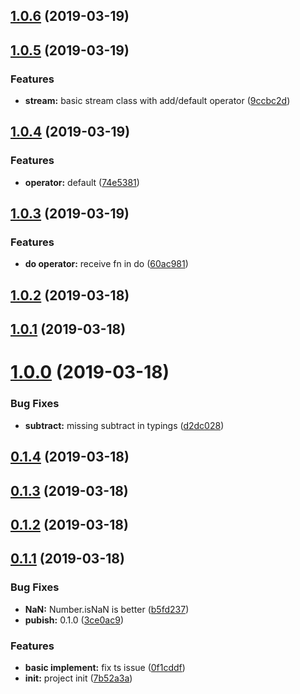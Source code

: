 <a name="1.0.6"></a>
## [1.0.6](https://github.com/dreambo8563/vue-lazy-calc/compare/v1.0.5...v1.0.6) (2019-03-19)



<a name="1.0.5"></a>
## [1.0.5](https://github.com/dreambo8563/vue-lazy-calc/compare/v1.0.4...v1.0.5) (2019-03-19)


### Features

* **stream:** basic stream class with add/default operator ([9ccbc2d](https://github.com/dreambo8563/vue-lazy-calc/commit/9ccbc2d))



<a name="1.0.4"></a>
## [1.0.4](https://github.com/dreambo8563/vue-lazy-calc/compare/v1.0.3...v1.0.4) (2019-03-19)


### Features

* **operator:** default ([74e5381](https://github.com/dreambo8563/vue-lazy-calc/commit/74e5381))



<a name="1.0.3"></a>
## [1.0.3](https://github.com/dreambo8563/vue-lazy-calc/compare/v1.0.2...v1.0.3) (2019-03-19)


### Features

* **do operator:** receive fn in do ([60ac981](https://github.com/dreambo8563/vue-lazy-calc/commit/60ac981))



<a name="1.0.2"></a>
## [1.0.2](https://github.com/dreambo8563/vue-lazy-calc/compare/v1.0.1...v1.0.2) (2019-03-18)



<a name="1.0.1"></a>
## [1.0.1](https://github.com/dreambo8563/vue-lazy-calc/compare/v1.0.0...v1.0.1) (2019-03-18)



<a name="1.0.0"></a>
# [1.0.0](https://github.com/dreambo8563/vue-lazy-calc/compare/v0.1.4...v1.0.0) (2019-03-18)


### Bug Fixes

* **subtract:** missing subtract in typings ([d2dc028](https://github.com/dreambo8563/vue-lazy-calc/commit/d2dc028))



<a name="0.1.4"></a>
## [0.1.4](https://github.com/dreambo8563/vue-lazy-calc/compare/v0.1.3...v0.1.4) (2019-03-18)



<a name="0.1.3"></a>
## [0.1.3](https://github.com/dreambo8563/vue-lazy-calc/compare/v0.1.2...v0.1.3) (2019-03-18)



<a name="0.1.2"></a>
## [0.1.2](https://github.com/dreambo8563/vue-lazy-calc/compare/v0.1.1...v0.1.2) (2019-03-18)



<a name="0.1.1"></a>
## [0.1.1](https://github.com/dreambo8563/vue-lazy-calc/compare/7b52a3a...v0.1.1) (2019-03-18)


### Bug Fixes

* **NaN:** Number.isNaN is better ([b5fd237](https://github.com/dreambo8563/vue-lazy-calc/commit/b5fd237))
* **pubish:** 0.1.0 ([3ce0ac9](https://github.com/dreambo8563/vue-lazy-calc/commit/3ce0ac9))


### Features

* **basic implement:** fix ts issue ([0f1cddf](https://github.com/dreambo8563/vue-lazy-calc/commit/0f1cddf))
* **init:** project init ([7b52a3a](https://github.com/dreambo8563/vue-lazy-calc/commit/7b52a3a))



